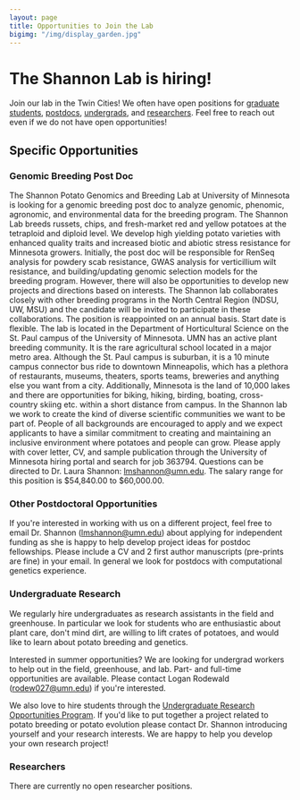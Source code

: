 ```yaml
---
layout: page
title: Opportunities to Join the Lab
bigimg: "/img/display_garden.jpg"
---
```


# The Shannon Lab is hiring!

Join our lab in the Twin Cities! We often have open positions for [graduate students](#graduate-research), [postdocs](#postdoctoral-opportunities), [undergrads](#undergraduate-research), and [researchers](#researchers). Feel free to reach out even if we do not have open opportunities!

## Specific Opportunities

### Genomic Breeding Post Doc

The Shannon Potato Genomics and Breeding Lab at University of Minnesota is looking for a genomic breeding post doc to analyze genomic, phenomic, agronomic, and environmental data for the breeding program. The Shannon Lab breeds russets, chips, and fresh-market red and yellow potatoes at the tetraploid and diploid level. We develop high yielding potato varieties with enhanced quality traits and increased biotic and abiotic stress resistance for Minnesota growers. Initially, the post doc will be responsible for RenSeq analysis for powdery scab resistance, GWAS analysis for verticillium wilt resistance, and building/updating genomic selection models for the breeding program. However, there will also be opportunities to develop new projects and directions based on interests. The Shannon lab collaborates closely with other breeding programs in the North Central Region (NDSU, UW, MSU) and the candidate will be invited to participate in these collaborations.
The position is reappointed on an annual basis. Start date is flexible. The lab is located in the Department of Horticultural Science on the St. Paul campus of the University of Minnesota. UMN has an active plant breeding community. It is the rare agricultural school located in a major metro area. Although the St. Paul campus is suburban, it is a 10 minute campus connector bus ride to downtown Minneapolis, which has a plethora of restaurants, museums, theaters, sports teams, breweries and anything else you want from a city. Additionally, Minnesota is the land of 10,000 lakes and there are opportunities for biking, hiking, birding, boating, cross-country skiing etc. within a short distance from campus.
In the Shannon lab we work to create the kind of diverse scientific communities we want to be part of. People of all backgrounds are encouraged to apply and we expect applicants to have a similar commitment to creating and maintaining an inclusive environment where potatoes and people can grow.
Please apply with cover letter, CV, and sample publication through the University of Minnesota hiring portal and search for job 363794. Questions can be directed to Dr. Laura Shannon: lmshannon@umn.edu. The salary range for this position is $54,840.00 to $60,000.00.

### Other Postdoctoral Opportunities

If you're interested in working with us on a different project, feel free to email Dr. Shannon (lmshannon@umn.edu) about applying for independent funding as she is happy to help develop project ideas for postdoc fellowships. Please include a CV and 2 first author manuscripts (pre-prints are fine) in your email.  In general we look for postdocs with computational genetics experience.


### Undergraduate Research

We regularly hire undergraduates as research assistants in the field and greenhouse. In particular we look for students who are enthusiastic about plant care, don't mind dirt, are willing to lift crates of potatoes, and would like to learn about potato breeding and genetics. 

Interested in summer opportunities? We are looking for undergrad workers to help out in the field, greenhouse, and lab. Part- and full-time opportunities are available. Please contact Logan Rodewald (rodew027@umn.edu) if you're interested.  

We also love to hire students through the [Undergraduate Research Opportunities Program](https://ugresearch.umn.edu/opportunities/urop). If you'd like to put together a project related to potato breeding or potato evolution please contact Dr. Shannon introducing yourself and your research interests. We are happy to help you develop your own research project!

### Researchers

There are currently no open researcher positions.
